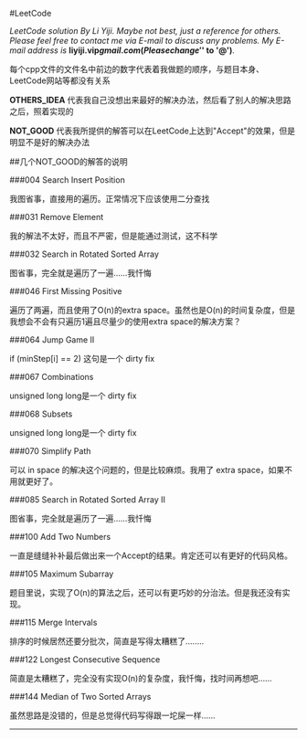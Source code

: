 #LeetCode

*LeetCode solution By Li Yiji. Maybe not best, just a reference for others. Please feel free to contact me via E-mail to discuss any problems. My E-mail address is* **liyiji.vip$gmail.com (Please change '$' to '@')***.*

每个cpp文件的文件名中前边的数字代表着我做题的顺序，与题目本身、LeetCode网站等都没有关系

**OTHERS_IDEA** 代表我自己没想出来最好的解决办法，然后看了别人的解决思路之后，照着实现的

**NOT_GOOD** 代表我所提供的解答可以在LeetCode上达到"Accept"的效果，但是明显不是好的解决办法

##几个NOT_GOOD的解答的说明

###004 Search Insert Position

我图省事，直接用的遍历。正常情况下应该使用二分查找

###031 Remove Element

我的解法不太好，而且不严密，但是能通过测试，这不科学

###032 Search in Rotated Sorted Array

图省事，完全就是遍历了一遍……我忏悔

###046 First Missing Positive

遍历了两遍，而且使用了O(n)的extra space。虽然也是O(n)的时间复杂度，但是我想会不会有只遍历1遍且尽量少的使用extra space的解决方案？

###064 Jump Game II

if (minStep[i] == 2) 这句是一个 dirty fix

###067 Combinations

unsigned long long是一个 dirty fix

###068 Subsets

unsigned long long是一个 dirty fix

###070 Simplify Path

可以 in space 的解决这个问题的，但是比较麻烦。我用了 extra space，如果不用就更好了。

###085 Search in Rotated Sorted Array II

图省事，完全就是遍历了一遍……我忏悔

###100 Add Two Numbers

一直是缝缝补补最后做出来一个Accept的结果。肯定还可以有更好的代码风格。

###105 Maximum Subarray

题目里说，实现了O(n)的算法之后，还可以有更巧妙的分治法。但是我还没有实现。

###115 Merge Intervals

排序的时候居然还要分批次，简直是写得太糟糕了........

###122 Longest Consecutive Sequence

简直是太糟糕了，完全没有实现O(n)的复杂度，我忏悔，找时间再想吧……

###144 Median of Two Sorted Arrays

虽然思路是没错的，但是总觉得代码写得跟一坨屎一样……

***
